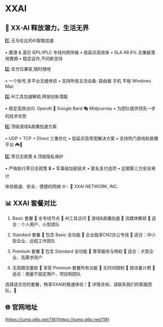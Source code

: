 # XXAI

## 🚀 XX-AI 释放潜力，生活无界

1️⃣ 无与伦比的AI智能加速

• 廣港 & 滬日 IEPL/IPLC 专线内网传输
• 低延迟高效率
• SLA 99.9% 企業級落地寬頻
• 稳定运作,不间断支持


2️⃣ 全方位兼容,随时随地

• 一个账号,多平台无缝体验
• 支持所有主流设备:
路由器  手机  平板  Windows  Mac

3️⃣ AI工具加速解锁,释放创新潜能

• 稳定高效访问:
OpenAI 🤖 Google Bard 🎭 Midjourney
• 为团队提供领先一步的技术优势


4️⃣ 顶级游戏&直播加速方案

• UDP + TCP + Direct 三重优化
• 低延迟高带宽解决方案
• 支持热门游戏和直播平台 🎮🎥


5️⃣ 零日志政策 & 顶级隐私保护

• 严格执行零日志政策 🔒
• 军事级加密技术
• 匿名支付选项
• 定期第三方安全审计

体验极速、安全、便捷的网络 🌐✨
🏢 XXAI NETWORK, INC.

## 📊 XXAI 套餐对比

1. Basic 套餐
   🔹 全专线节点
   🔹 AI工具访问
   🔹 游戏&直播加速
   🔹 流媒体解锁
   👥 适合：个人用户、小型团队

2. Standard 套餐
   🔹 包含 Basic 全功能
   🔹 企业独享CN2办公专线
   👥 适合：中小型企业、远程工作团队

3. Premium 套餐
   🔹 包含 Standard 全功能
   🔹 尊享服务与特权
   👥 适合：大型企业、高需求用户

4. 无周期流量款
   🔹 享受 Premium 套餐所有功能
   🔹 无时间限制
   🔹 按流量计费
   👥 适合：用量不固定用户、项目制团队

选择适合您的套餐，畅享XXAI的极速体验！🚀
详情咨询，请联系我们的客服团队。💬

## 🌐 官网地址

[https://jump.p6p.net/118](https://jump.p6p.net/118)
